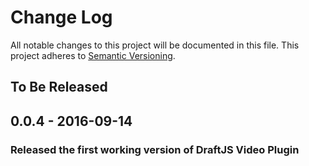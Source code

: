 # Change Log

All notable changes to this project will be documented in this file.
This project adheres to [Semantic Versioning](http://semver.org/).

## To Be Released

## 0.0.4 - 2016-09-14
### Released the first working version of DraftJS Video Plugin



